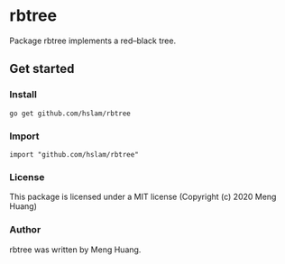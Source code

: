 # rbtree
Package rbtree implements a red–black tree.

## Get started

### Install
```
go get github.com/hslam/rbtree
```
### Import
```
import "github.com/hslam/rbtree"
```

### License
This package is licensed under a MIT license (Copyright (c) 2020 Meng Huang)

### Author
rbtree was written by Meng Huang.


